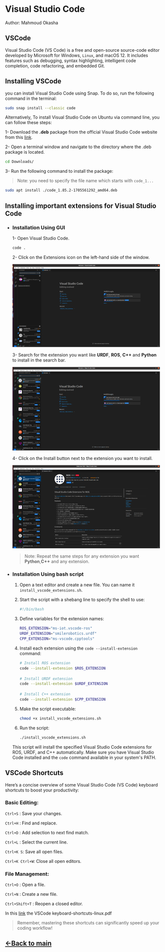 # Visual Studio Code

Author: Mahmoud Okasha

## VSCode

Visual Studio Code (VS Code) is a free and open-source source-code editor developed by Microsoft for Windows, `Linux`, and macOS 12. It includes features such as debugging, syntax highlighting, intelligent code completion, code refactoring, and embedded Git.

## Installing VSCode

you can install Visual Studio Code using Snap. To do so, run the following command in the terminal:

```bash
sudo snap install --classic code
```

Alternatively, To install Visual Studio Code on Ubuntu via command line, you can follow these steps:

1- Download the **.deb** package from the official Visual Studio Code website from this [link](https://go.microsoft.com/fwlink/?LinkID=760868).

2- Open a terminal window and navigate to the directory where the .deb package is located.

```bash
cd Downloads/
```

3- Run the following command to install the package:

> Note: you need to specify the file name which starts with `code_1...`

```bash
sudo apt install ./code_1.85.2-1705561292_amd64.deb
```

## Installing important extensions for Visual Studio Code

- ### Installation Using GUI
    1- Open Visual Studio Code.

    ```bash
    code .
    ```

    2- Click on the Extensions icon on the left-hand side of the window.

    ![Extension icon](images/Screenshot%20from%202024-02-09%2002-20-38.png)

    3- Search for the extension you want like **URDF**, **ROS**, **C++** and **Python** to install in the search bar.

    ![ROS Extension icon](images/Screenshot%20from%202024-02-09%2002-24-18.png)

    4- Click on the Install button next to the extension you want to install.

    ![ROS Extension icon](images/Screenshot%20from%202024-02-09%2002-28-14.png)

    > Note: Repeat the same steps for any extension you want **Python**,**C++** and any extension.

- ### Installation Using bash script

  1. Open a text editor and create a new file. You can name it `install_vscode_extensions.sh`.

  2. Start the script with a shebang line to specify the shell to use:

     ```bash
     #!/bin/bash
     ```

  3. Define variables for the extension names:

     ```bash
     ROS_EXTENSION="ms-iot.vscode-ros"
     URDF_EXTENSION="smilerobotics.urdf"
     CPP_EXTENSION="ms-vscode.cpptools"
     ```

  4. Install each extension using the `code --install-extension` command:

     ```bash
     # Install ROS extension
     code --install-extension $ROS_EXTENSION

     # Install URDF extension
     code --install-extension $URDF_EXTENSION

     # Install C++ extension
     code --install-extension $CPP_EXTENSION
     ```

  5. Make the script executable:

     ```bash
     chmod +x install_vscode_extensions.sh
     ```

  6. Run the script:
     ```bash
     ./install_vscode_extensions.sh
     ```

  This script will install the specified Visual Studio Code extensions for ROS, URDF, and C++ automatically. Make sure you have Visual Studio Code installed and the `code` command available in your system's PATH.

## VSCode Shortcuts

Here’s a concise overview of some Visual Studio Code (VS Code) keyboard shortcuts to boost your productivity:

### Basic Editing:

`Ctrl+S` : Save your changes.

`Ctrl+H` : Find and replace.

`Ctrl+D` : Add selection to next find match.

`Ctrl+L` : Select the current line.

`Ctrl+K S`: Save all open files.

`Ctrl+K Ctrl+W`: Close all open editors.

### File Management:

`Ctrl+O` : Open a file.

`Ctrl+N` : Create a new file.

`Ctrl+Shift+T` : Reopen a closed editor.

In this [link](https://code.visualstudio.com/shortcuts/keyboard-shortcuts-linux.pdf) the VSCode keyboard-shortcuts-linux.pdf

> Remember, mastering these shortcuts can significantly speed up your coding workflow!

## [←Back to main](../README.md)
